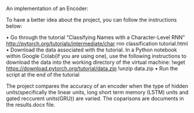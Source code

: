 
An implementation of an Encoder:

To have a better idea about the project, you can follow the instructions below:

• Go through the tutorial “Classifying Names with a Character-Level RNN”
http://pytorch.org/tutorials/intermediate/char rnn classification tutorial.html
• Download the data associated with the tutorial. In a Python notebook within Google Colab(if you are using one), use the following
instructions to download the data into the working directory of the virtual machine:
!wget https://download.pytorch.org/tutorial/data.zip
!unzip data.zip
• Run the script at the end of the tutorial

The project compares the accuracy of an encoder when the type of hidden units(specifically the linear units, long short term memory (LSTM) units and gated reccurent units(GRU)) are varied. The coparisons are documents in the results.docx file.
